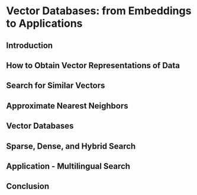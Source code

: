 # Vector Databases: from Embeddings to Applications

## Introduction

## How to Obtain Vector Representations of Data

## Search for Similar Vectors

## Approximate Nearest Neighbors

## Vector Databases

## Sparse, Dense, and Hybrid Search

## Application - Multilingual Search

## Conclusion 

